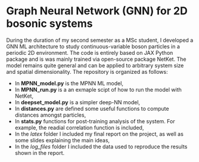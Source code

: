 # Graph Neural Network (GNN) for 2D bosonic systems

During the duration of my second semester as a MSc student, I developed a GNN ML architecture to study continuous-variable boson 
particles in a periodic 2D environment. The code is entirely based on JAX Python package and is was mainly trained via open-source package NetKet. 
The model remains quite general and can be applied to arbitrary system size and spatial dimensionality. 
The repository is organized as follows:
- In **MPNN_model.py** is the MPNN ML model,
- In **MPNN_run.py** is a an exmaple scipt of how to run the model with NetKet,
- In **deepset_model.py** is a simpler deep-NN model,
- In **distances.py** are defined some useful functions to compute distances amongst particles,
- In **stats.py** functions for post-training analysis  of the system. For example, the readial correlation function is included,
- In the *latex* folder I included my final report on the project, as well as some slides explaining the main ideas,
- In the *log_files* folder I included the data used to reproduce the results shown in the report.
